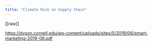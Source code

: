 ```yaml
---
title: "Climate Risk on Supply Chain"
---
```

[[raw]]

https://dyson.cornell.edu/wp-content/uploads/sites/5/2019/06/smart-marketing-2019-06.pdf
